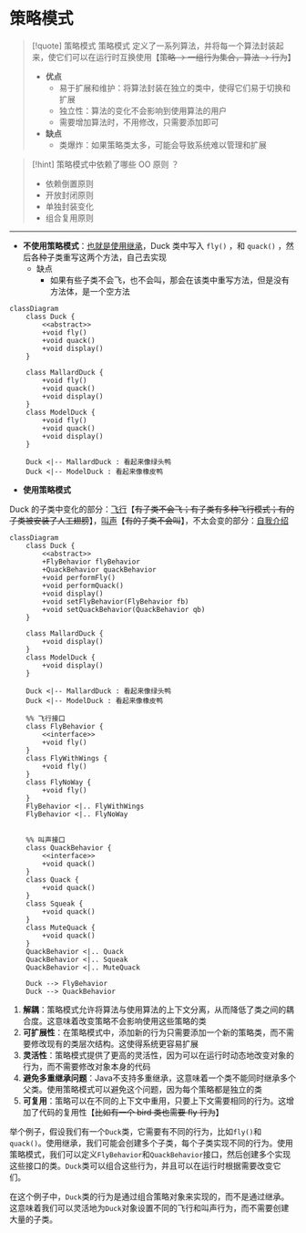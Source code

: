 # 策略模式
>[!quote] 策略模式
>策略模式 定义了一系列算法，并将每一个算法封装起来，使它们可以在运行时互换使用【~~策略 -> 一组行为集合，算法 -> 行为~~】
>
>- **优点**
>	- 易于扩展和维护：将算法封装在独立的类中，使得它们易于切换和扩展
>	- 独立性：算法的变化不会影响到使用算法的用户
>	- 需要增加算法时，不用修改，只需要添加即可
>- **缺点**
>	- 类爆炸：如果策略类太多，可能会导致系统难以管理和扩展

>[!hint] 策略模式中依赖了哪些 OO 原则 ？
> - 依赖倒置原则
> - 开放封闭原则
> - 单独封装变化
> - 组合复用原则

---

- **不使用策略模式**：<u>也就是使用继承</u>，Duck 类中写入 `fly()` ，和 `quack()` ，然后各种子类重写这两个方法，自己去实现
	- 缺点
		- 如果有些子类不会飞，也不会叫，那会在该类中重写方法，但是没有方法体，是一个空方法

```mermaid
classDiagram
	class Duck {
		<<abstract>>
		+void fly()
		+void quack()
		+void display()
    }

    class MallardDuck {
	    +void fly()
		+void quack()
        +void display()
    }
    class ModelDuck {
		+void fly()
		+void quack()
        +void display()
    }
    
    Duck <|-- MallardDuck : 看起来像绿头鸭
    Duck <|-- ModelDuck : 看起来像橡皮鸭
```

- **使用策略模式**

Duck 的子类中变化的部分：<u>飞行</u>【~~有子类不会飞；有子类有多种飞行模式；有的子类被安装了人工翅膀~~】，<u>叫声</u>【~~有的子类不会叫~~】，不太会变的部分：<u>自我介绍</u>

```mermaid
classDiagram
    class Duck {
		<<abstract>>
		+FlyBehavior flyBehavior
		+QuackBehavior quackBehavior
		+void performFly()
		+void performQuack()
		+void display()
		+void setFlyBehavior(FlyBehavior fb)
		+void setQuackBehavior(QuackBehavior qb)
    }
    
    class MallardDuck {
        +void display()
    }
    class ModelDuck {
        +void display()
    }
    
    Duck <|-- MallardDuck : 看起来像绿头鸭
    Duck <|-- ModelDuck : 看起来像橡皮鸭

	%% 飞行接口
	class FlyBehavior {
		<<interface>>
        +void fly()
    }
	class FlyWithWings {
		+void fly()
	}
	class FlyNoWay {
		+void fly()
	}
	FlyBehavior <|.. FlyWithWings
	FlyBehavior <|.. FlyNoWay


    %% 叫声接口
    class QuackBehavior {
	    <<interface>>
        +void quack()
    }
    class Quack {
	    +void quack()
    }
    class Squeak {
	    +void quack()
    }
    class MuteQuack {
	    +void quack()
    }
    QuackBehavior <|.. Quack
    QuackBehavior <|.. Squeak
    QuackBehavior <|.. MuteQuack

	Duck --> FlyBehavior
    Duck --> QuackBehavior
```


1. **解耦**：策略模式允许将算法与使用算法的上下文分离，从而降低了类之间的耦合度。这意味着改变策略不会影响使用这些策略的类
2. **可扩展性**：在策略模式中，添加新的行为只需要添加一个新的策略类，而不需要修改现有的类层次结构。这使得系统更容易扩展
3. **灵活性**：策略模式提供了更高的灵活性，因为可以在运行时动态地改变对象的行为，而不需要修改对象本身的代码
4. **避免多重继承问题**：Java不支持多重继承，这意味着一个类不能同时继承多个父类。使用策略模式可以避免这个问题，因为每个策略都是独立的类
8. **可复用**：策略可以在不同的上下文中重用，只要上下文需要相同的行为。这增加了代码的复用性【~~比如有一个 bird 类也需要 fly 行为~~】
    

举个例子，假设我们有一个`Duck`类，它需要有不同的行为，比如`fly()`和`quack()`。使用继承，我们可能会创建多个子类，每个子类实现不同的行为。使用策略模式，我们可以定义`FlyBehavior`和`QuackBehavior`接口，然后创建多个实现这些接口的类。`Duck`类可以组合这些行为，并且可以在运行时根据需要改变它们。

在这个例子中，`Duck`类的行为是通过组合策略对象来实现的，而不是通过继承。这意味着我们可以灵活地为`Duck`对象设置不同的飞行和叫声行为，而不需要创建大量的子类。



